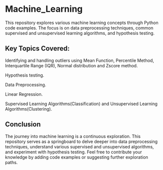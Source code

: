 # Machine_Learning

This repository explores various machine learning concepts through Python code examples. The focus is on data preprocessing techniques, common supervised and unsupervised learning algorithms, and hypothesis testing.

## Key Topics Covered:

Identifying and handling outliers using Mean Function, Percentile Method, Interquartile Range (IQR), Normal distribution and Zscore method.

Hypothesis testing.

Data Preprocessing.

Linear Regression.

Supervised Learning Algorithms(Classification) and Unsupervised Learning Algorithms(Clustering).

## Conclusion

The journey into machine learning is a continuous exploration. This repository serves as a springboard to delve deeper into data preprocessing techniques, understand various supervised and unsupervised algorithms, and experiment with hypothesis testing.  Feel free to contribute your knowledge by adding code examples or suggesting further exploration paths.
